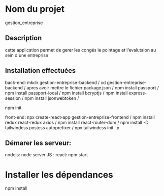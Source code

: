 # Nom du projet
gestion_entreprise
## Description
cette application permet de gerer les congés le pointage et l'evalutaion au sein d'une entreprise
## Installation effectuées
back-end:
mkdir gestion-entreprise-backend /
cd gestion-entreprise-backend /
apres avoir mettre le fichier package.json /
npm install passport /
npm install passport-local /
npm install bcryptjs /
npm install express-session /
npm install jsonwebtoken /

npm init

front-end:
npx create-react-app gestion-entreprise-frontend /
npm install redux react-redux axios /
npm install react-router-dom /
npm install -D tailwindcss postcss autoprefixer /
npx tailwindcss init -p

## Démarer les serveur:
nodejs: node server.JS :
react: npm start

# Installer les dépendances
npm install



